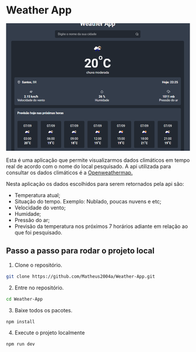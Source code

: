 # Weather App 

<img src="./design/weather.png">

Esta é uma aplicação que permite visualizarmos dados climáticos em tempo real de acordo com o nome do local pesquisado. 
A api utilizada para consultar os dados climáticos é a [Openweathermap.](https://openweathermap.org/)

Nesta aplicação os dados escolhidos para serem retornados pela api são:

- Temperatura atual;
- Situação do tempo. Exemplo: Nublado, poucas nuvens e etc;
- Velocidade do vento;
- Humidade;
- Pressão do ar;
- Previsão da temperatura nos próximos 7 horários adiante em relação ao que foi pesquisado.

## Passo a passo para rodar o projeto local

1. Clone o repositório.
```bash
git clone https://github.com/Matheus2004a/Weather-App.git
```

2. Entre no repositório.
```bash
cd Weather-App
```

3. Baixe todos os pacotes.
```bash
npm install
```

4. Execute o projeto localmente
```bash
npm run dev
```